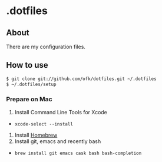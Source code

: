 # .dotfiles

## About

There are my configuration files.

## How to use

```bash
$ git clone git://github.com/ofk/dotfiles.git ~/.dotfiles
$ ~/.dotfiles/setup
```

### Prepare on Mac

1. Install Command Line Tools for Xcode
  - `xcode-select --install`
1. Install [Homebrew](http://brew.sh/)
1. Install git, emacs and recently bash
  - `brew install git emacs cask bash bash-completion`
